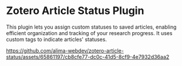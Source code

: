 # Zotero Article Status Plugin

This plugin lets you assign custom statuses to saved articles, enabling efficient organization and tracking of your research progress. It uses custom tags to indicate articles' statuses.

https://github.com/alima-webdev/zotero-article-status/assets/65861197/cb8cfe77-dc0c-41d5-8cf9-4e7932d36aa2
